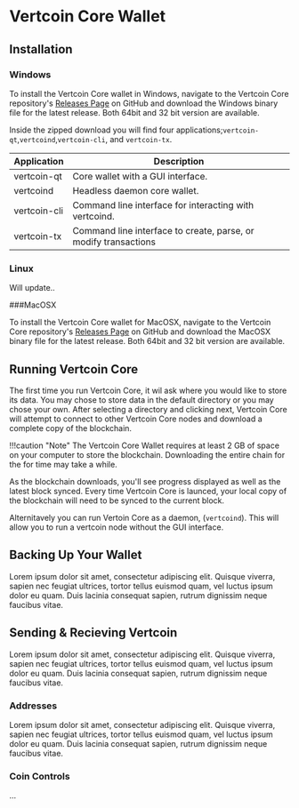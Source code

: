 # Vertcoin Core Wallet

## Installation


### Windows

To install the Vertcoin Core wallet in Windows, navigate to the Vertcoin Core repository's [Releases Page](https://github.com/vertcoin/vertcoin/releases) on GitHub and download the Windows binary file for the latest release. Both 64bit and 32 bit version are available.



Inside the zipped download you will find four applications;```vertcoin-qt```,```vertcoind```,```vertcoin-cli```,  and ```vertcoin-tx```.


| Application  | Description                                                      |
|--------------|------------------------------------------------------------------|
| vertcoin-qt  | Core wallet with a GUI interface.                                |
| vertcoind    | Headless daemon core wallet.                                     |
| vertcoin-cli | Command line interface for interacting with vertcoind.           |
| vertcoin-tx  | Command line interface to  create, parse, or modify transactions |



### Linux

Will update..

###MacOSX

To install the Vertcoin Core wallet for MacOSX, navigate to the Vertcoin Core repository's [Releases Page](https://github.com/vertcoin/vertcoin/releases) on GitHub and download the MacOSX binary file for the latest release. Both 64bit and 32 bit version are available.

##  Running Vertcoin Core

The first time you run Vertcoin Core, it wil ask where you would like to store its data. You may chose to store data in the default directory or you may chose your own. After selecting a directory and clicking next, Vertcoin Core will attempt to connect to other Vertcoin Core nodes and download a complete copy of the blockchain.


!!!caution "Note"
    The Vertcoin Core Wallet requires at least 2 GB of space on your computer to store the blockchain. Downloading the entire chain for the for time may take a while.

As the blockchain downloads, you'll see progress displayed as well as the latest block synced. Every time Vertcoin Core is launced, your local copy of the blockchain will need to be synced to the current block.

Alternitavely you can run Vertoin Core as a daemon, (```vertcoind```). This will allow you to run a vertcoin node without the GUI interface.

## Backing Up Your Wallet

Lorem ipsum dolor sit amet, consectetur adipiscing elit. Quisque viverra, sapien nec feugiat ultrices, tortor tellus euismod quam, vel luctus ipsum dolor eu quam. Duis lacinia consequat sapien, rutrum dignissim neque faucibus vitae.

## Sending & Recieving Vertcoin
Lorem ipsum dolor sit amet, consectetur adipiscing elit. Quisque viverra, sapien nec feugiat ultrices, tortor tellus euismod quam, vel luctus ipsum dolor eu quam. Duis lacinia consequat sapien, rutrum dignissim neque faucibus vitae.

### Addresses
Lorem ipsum dolor sit amet, consectetur adipiscing elit. Quisque viverra, sapien nec feugiat ultrices, tortor tellus euismod quam, vel luctus ipsum dolor eu quam. Duis lacinia consequat sapien, rutrum dignissim neque faucibus vitae.

### Coin Controls

...
